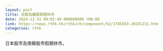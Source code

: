 ```yaml
---
layout: post
title: 日股及韓股假期休市
date: 2024-12-31 08:02:49.000000000 +08:00
link: https://news.rthk.hk/rthk/ch/component/k2/1785563-20241231.htm
categories: rthk
---
```


日本股市及南韓股市假期休市。
